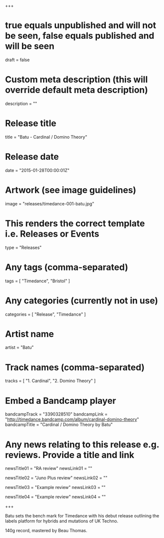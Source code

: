 +++

# true equals unpublished and will not be seen, false equals published and will be seen
draft = false

# Custom meta description (this will override default meta description)
description = ""

# Release title
title = "Batu - Cardinal / Domino Theory"

# Release date
date = "2015-01-28T00:00:01Z"

# Artwork (see image guidelines)
image = "releases/timedance-001-batu.jpg"

# This renders the correct template i.e. Releases or Events
type = "Releases"

# Any tags (comma-separated)
tags = [ 
	"Timedance", 
	"Bristol"
]

# Any categories (currently not in use)
categories = [ 
	"Release", 
	"Timedance" 
]

# Artist name
artist = "Batu"

# Track names (comma-separated)
tracks = [
	"1. Cardinal",
	"2. Domino Theory"
]

# Embed a Bandcamp player
bandcampTrack = "3390328510"
bandcampLink = "http://timedance.bandcamp.com/album/cardinal-domino-theory"
bandcampTitle = "Cardinal / Domino Theory by Batu"

# Any news relating to this release e.g. reviews. Provide a title and link
newsTitle01 = "RA review"
newsLink01 = ""

newsTitle02 = "Juno Plus review"
newsLink02 = ""

newsTitle03 = "Example review"
newsLink03 = ""

newsTitle04 = "Example review"
newsLink04 = ""

+++

<!-- Provide a summary/statement below -->
Batu sets the bench mark for Timedance with his debut release outlining the labels platform for hybrids and mutations of UK Techno.

140g record, mastered by Beau Thomas.
